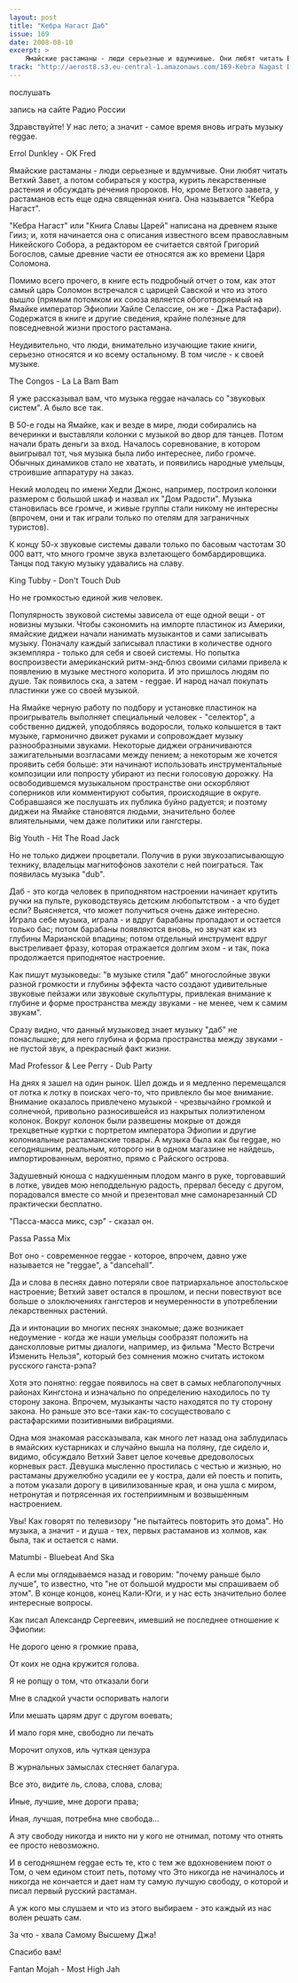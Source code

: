 ```yaml
---
layout: post
title: "Кебра Нагаст Даб"
issue: 169
date: 2008-08-10
excerpt: >
    Ямайские растаманы - люди серьезные и вдумчивые. Они любят читать Ветхий Завет, а потом собираться у костра, курить лекарственные растения и обсуждать речения пророков. Но, кроме Ветхого завета, у растаманов есть еще одна священная книга. Она называется "Кебра Нагаст".
track: "http://aerost8.s3.eu-central-1.amazonaws.com/169-Kebra Nagast Dab.mp3"
---
```


послушать

запись на сайте Радио России

Здравствуйте! У нас лето; а значит - самое время вновь играть музыку reggae.

Errol Dunkley - OK Fred

Ямайские растаманы - люди серьезные и вдумчивые. Они любят читать Ветхий Завет, а потом собираться у костра, курить лекарственные растения и обсуждать речения пророков. Но, кроме Ветхого завета, у растаманов есть еще одна священная книга. Она называется "Кебра Нагаст".

"Кебра Нагаст" или "Книга Славы Царей" написана на древнем языке Гииз; и, хотя начинается она с описания известного всем православным Никейского Собора, а редактором ее считается святой Григорий Богослов, самые древние части ее относятся аж ко времени Царя Соломона.

Помимо всего прочего, в книге есть подробный отчет о том, как этот самый царь Соломон встречался с царицей Савской и что из этого вышло (прямым потомком их союза является обоготворяемый на Ямайке император Эфиопии Хайле Селассие, он же - Джа Растафари). Содержатся в книге и другие сведения, крайне полезные для повседневной жизни простого растамана.

Неудивительно, что люди, внимательно изучающие такие книги, серьезно относятся и ко всему остальному. В том числе - к своей музыке.

The Congos - La La Bam Bam

Я уже рассказывал вам, что музыка reggae началась со "звуковых систем". А было все так.

В 50-е годы на Ямайке, как и везде в мире, люди собирались на вечеринки и выставляли колонки с музыкой во двор для танцев. Потом начали брать деньги за вход. Началось соревнование, в котором выигрывал тот, чья музыка была либо интереснее, либо громче. Обычных динамиков стало не хватать, и появились народные умельцы, строившие аппаратуру на заказ.

Некий молодец по имени Хедли Джонс, например, построил колонки размером с большой шкаф и назвал их "Дом Радости". Музыка становилась все громче, и живые группы стали никому не интересны (впрочем, они и так играли только по отелям для заграничных туристов).

К концу 50-х звуковые системы давали только по басовым частотам 30 000 ватт, что много громче звука взлетающего бомбардировщика. Танцы под такую музыку удавались на славу.

King Tubby - Don't Touch Dub

Но не громкостью единой жив человек.

Популярность звуковой системы зависела от еще одной вещи - от новизны музыки. Чтобы сэкономить на импорте пластинок из Америки, ямайские диджеи начали нанимать музыкантов и сами записывать музыку. Поначалу каждый записывал пластики в количестве одного экземпляра - только для себя и своей системы. Но попытка воспроизвести американский ритм-энд-блюз своими силами привела к появлению в музыке местного колорита. И это пришлось людям по душе. Так появилось ска, а затем - reggae. И народ начал покупать пластинки уже со своей музыкой.

На Ямайке черную работу по подбору и установке пластинок на проигрыватель выполняет специальный человек - "селектор", а собственно диджей, уподобляясь водоросли, только колышется в такт музыке, гармонично движет руками и сопровождает музыку разнообразными звуками. Некоторые диджеи ограничиваются зажигательными возгласами между пением; а некоторым же хочется проявить себя больше: эти начинают использовать инструментальные композиции или попросту убирают из песни голосовую дорожку. На освободившемся музыкальном пространстве они оскорбляют соперников или комментируют события, происходящие в округе. Собравшаяся же послушать их публика буйно радуется; и поэтому диджеи на Ямайке становятся людьми, значительно более влиятельными, чем даже политики или гангстеры.

Big Youth - Hit The Road Jack

Но не только диджеи процветали. Получив в руки звукозаписывающую технику, владельцы магнитофонов захотели с ней поиграться. Так появилась музыка "dub".

Даб - это когда человек в приподнятом настроении начинает крутить ручки на пульте, руководствуясь детским любопытством - а что будет если? Выясняется, что может получиться очень даже интересно. Играла себе музыка, играла - и вдруг барабаны пропадают и остается только бас; потом барабаны появляются вновь, но звучат как из глубины Марианской впадины; потом отдельный инструмент вдруг выстреливает фразу, которая отражается долгим эхом - и так, пока продолжается приподнятое настроение.

Как пишут музыковеды: "в музыке стиля "даб" многослойные звуки разной громкости и глубины эффекта часто создают удивительные звуковые пейзажи или звуковые скульптуры, привлекая внимание к глубине и форме пространства между звуками - не менее, чем к самим звукам".

Сразу видно, что данный музыковед знает музыку "даб" не понаслышке; для него глубина и форма пространства между звуками - не пустой звук, а прекрасный факт жизни.

Mad Professor & Lee Perry - Dub Party

На днях я зашел на один рынок. Шел дождь и я медленно перемещался от лотка к лотку в поисках чего-то, что привлекло бы мое внимание. Внимание оказалось привлечено музыкой - чрезвычайно громкой и солнечной, привольно разносившейся из накрытых полиэтиленом колонок. Вокруг колонок были развешены мокрые от дождя трехцветные куртки с портретом императора Эфиопии и другие колониальные растаманские товары. А музыка была как бы reggae, но сегодняшним, реальным, которого ни в одном магазине не найдешь, импортированным, вероятно, прямо с Райского острова.

Задушевный юноша c надкушенным плодом манго в руке, торговавший в лотке, увидев мою неподдельную радость, прервал беседу с другом, порадовался вместе со мной и презентовал мне самонарезанный CD практически бесплатно.

"Пасса-масса микс, сэр" - сказал он.

Passa Passa Mix

Вот оно - современное reggae - которое, впрочем, давно уже называется не "reggae", а "dancehall".

Да и слова в песнях давно потеряли свое патриархальное апостольское настроение; Ветхий завет остался в прошлом, и песни повествуют все больше о злоключениях гангстеров и неумеренности в употреблении лекарственных растений.

Да и интонации во многих песнях знакомые; даже возникает недоумение - когда же наши умельцы сообразят положить на дансхолловые ритмы диалоги, например, из фильма "Место Встречи Изменить Нельзя", который без сомнения можно считать истоком русского ганста-рэпа?

Хотя это понятно: reggae появилось на свет в самых неблагополучных районах Кингстона и изначально по определению находилось по ту сторону закона. Впрочем, музыканты часто находятся по ту сторону закона. Но раньше это все-таки как-то сосуществовало с растафарскими позитивными вибрациями.

Одна моя знакомая рассказывала, как много лет назад она заблудилась в ямайских кустарниках и случайно вышла на поляну, где сидело и, видимо, обсуждало Ветхий Завет целое кочевье дредоволосых корневых раст. Девушка мысленно простилась с честью и жизнью, но растаманы дружелюбно усадили ее у костра, дали ей поесть и попить, а потом указали дорогу в цивилизованные края, и она ушла с миром, нетронутая и потрясенная их гостеприимным и возвышенным настроением.

Увы! Как говорят по телевизору "не пытайтесь повторить это дома". Но музыка, а значит - и душа - тех, первых растаманов из холмов, как была, так и остается с нами.

Matumbi - Bluebeat And Ska

А если мы оглядываемся назад и говорим: "почему раньше было лучше", то известно, что "не от большой мудрости мы спрашиваем об этом". В конце концов, конец Кали-Юги, и у нас есть значительно более интересные вопросы.

Как писал Александр Сергеевич, имевший не последнее отношение к Эфиопии:

Не дорого ценю я громкие права,

От коих не одна кружится голова.

Я не ропщу о том, что отказали боги

Мне в сладкой участи оспоривать налоги

Или мешать царям друг с другом воевать;

И мало горя мне, свободно ли печать

Морочит олухов, иль чуткая цензура

В журнальных замыслах стесняет балагура.

Все это, видите ль, слова, слова, слова;

Иные, лучшие, мне дороги права;

Иная, лучшая, потребна мне свобода...

А эту свободу никогда и никто ни у кого не отнимал, потому что отнять ее просто невозможно.

И в сегодняшнем reggae есть те, кто с тем же вдохновением поют о Том, о чем едином стоит петь, потому что Это никогда не начиналось и никогда не кончается и дает нам ту самую лучшую свободу, о которой и писал первый русский растаман.

А уж кого мы слушаем и что из этого выбираем - это каждый из нас волен решать сам.

За что - хвала Самому Высшему Джа!

Спасибо вам!

Fantan Mojah - Most High Jah
